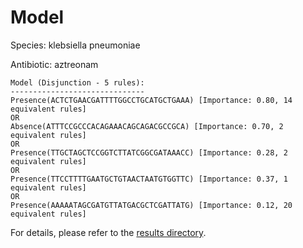 
# Model

Species: klebsiella pneumoniae

Antibiotic: aztreonam

```
Model (Disjunction - 5 rules):
------------------------------
Presence(ACTCTGAACGATTTTGGCCTGCATGCTGAAA) [Importance: 0.80, 14 equivalent rules]
OR
Absence(ATTTCCGCCCACAGAAACAGCAGACGCCGCA) [Importance: 0.70, 2 equivalent rules]
OR
Presence(TTGCTAGCTCCGGTCTTATCGGCGATAAACC) [Importance: 0.28, 2 equivalent rules]
OR
Presence(TTCCTTTTGAATGCTGTAACTAATGTGGTTC) [Importance: 0.37, 1 equivalent rules]
OR
Presence(AAAAATAGCGATGTTATGACGCTCGATTATG) [Importance: 0.12, 20 equivalent rules]

```

For details, please refer to the [results directory](../../../../../results/scm_b/klebsiella+pneumoniae/aztreonam/repeat_1/).

